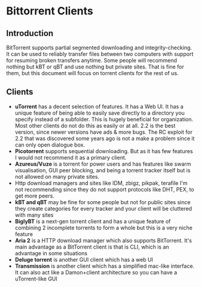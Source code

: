 # Bittorrent Clients

## Introduction

BitTorrent supports partial segmented downloading and integrity-checking. It can be used to reliably transfer files between two computers with support for resuming broken transfers anytime. Some people will recommend nothing but kBT or qBT and use nothing but private sites. That is fine for them, but this document will focus on torrent clients for the rest of us.

## Clients
- **uTorrent** has a decent selection of features. It has a Web Ul. It has a unique feature of being able to easily save directly to a directory you specify instead of a subfolder. This is hugely beneficial for organization. Most other clients do not do this as easily or at all. 2.2 is the best version, since newer  versions have ads & more bugs. The RC exploit for 2.2 that was discovered some years ago is not a make a problem since it can only open dialogue box.
- **Picotorrent** supports sequential downloading. But as it has few features I would not recommend it as a primary client.
- **Azureus/Vuze** is a torrent for power users and has features like swarm visualisation, GUI peer blocking, and being a torrent tracker itself but is not allowed on many private sites.
- Http download managers and sites like IDM, zbigz, pikpak, terafile I'm not recommending since they do not support protocols like DHT, PEX, to get more peers.
- **kBT and qBT** may be fine for some people but not for public sites since they create categories for every tracker and your client will be cluttered with many sites
- **BiglyBT** is a next-gen torrent client and has a unique feature of combining 2 incomplete torrents to form a whole but this is a very niche feature
- **Aria 2** is a HTTP download manager which also supports BitTorrent. It's main advantage as a BitTorrent client is that is CLI, which is an advantage in some situations
- **Deluge torrent** is another GUI client which has a web Ul
- **Transmission** is another client which has a simplified mac-like interface. It can also act like a Damon+client architecture so you can have a uTorrent-like GUI
